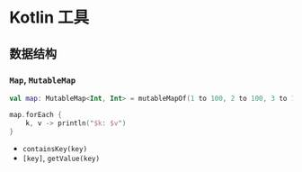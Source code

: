 # Kotlin 工具

## 数据结构

### `Map`, `MutableMap`

``` kotlin
val map: MutableMap<Int, Int> = mutableMapOf(1 to 100, 2 to 100, 3 to 100)

map.forEach {
    k, v -> println("$k: $v")
}
```

- `containsKey(key)`
- `[key]`, `getValue(key)`
